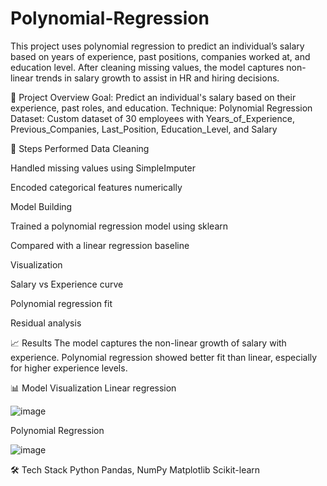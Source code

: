 # Polynomial-Regression
This project uses polynomial regression to predict an individual’s salary based on years of experience, past positions, companies worked at, and education level. After cleaning missing values, the model captures non-linear trends in salary growth to assist in HR and hiring decisions.

📂 Project Overview
Goal: Predict an individual's salary based on their experience, past roles, and education.
Technique: Polynomial Regression
Dataset: Custom dataset of 30 employees with Years_of_Experience, Previous_Companies, Last_Position, Education_Level, and Salary

🔧 Steps Performed
Data Cleaning

Handled missing values using SimpleImputer

Encoded categorical features numerically

Model Building

Trained a polynomial regression model using sklearn

Compared with a linear regression baseline

Visualization

Salary vs Experience curve

Polynomial regression fit

Residual analysis

📈 Results
The model captures the non-linear growth of salary with experience.
Polynomial regression showed better fit than linear, especially for higher experience levels.

📊 Model Visualization
Linear regression

![image](https://github.com/user-attachments/assets/d8d5738f-1035-4691-ad2b-51749f1674d5)

Polynomial Regression

![image](https://github.com/user-attachments/assets/9d21f1fe-a1cc-43d4-9411-6e5b351f1db2)


🛠️ Tech Stack
Python
Pandas, NumPy
Matplotlib
Scikit-learn


